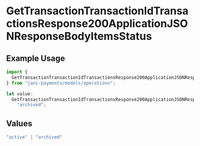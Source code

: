 # GetTransactionTransactionIdTransactionsResponse200ApplicationJSONResponseBodyItemsStatus

## Example Usage

```typescript
import {
  GetTransactionTransactionIdTransactionsResponse200ApplicationJSONResponseBodyItemsStatus,
} from "jani-payments/models/operations";

let value:
  GetTransactionTransactionIdTransactionsResponse200ApplicationJSONResponseBodyItemsStatus =
    "archived";
```

## Values

```typescript
"active" | "archived"
```